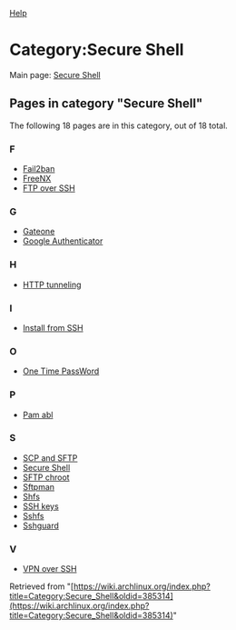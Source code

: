[Help](//www.mediawiki.org/wiki/Special:MyLanguage/Help:Categories)

# Category:Secure Shell

Main page: [Secure Shell](/index.php/Secure_Shell "Secure Shell")

## Pages in category "Secure Shell"

The following 18 pages are in this category, out of 18 total.

### F

*   [Fail2ban](/index.php/Fail2ban "Fail2ban")
*   [FreeNX](/index.php/FreeNX "FreeNX")
*   [FTP over SSH](/index.php/FTP_over_SSH "FTP over SSH")

### G

*   [Gateone](/index.php/Gateone "Gateone")
*   [Google Authenticator](/index.php/Google_Authenticator "Google Authenticator")

### H

*   [HTTP tunneling](/index.php/HTTP_tunneling "HTTP tunneling")

### I

*   [Install from SSH](/index.php/Install_from_SSH "Install from SSH")

### O

*   [One Time PassWord](/index.php/One_Time_PassWord "One Time PassWord")

### P

*   [Pam abl](/index.php/Pam_abl "Pam abl")

### S

*   [SCP and SFTP](/index.php/SCP_and_SFTP "SCP and SFTP")
*   [Secure Shell](/index.php/Secure_Shell "Secure Shell")
*   [SFTP chroot](/index.php/SFTP_chroot "SFTP chroot")
*   [Sftpman](/index.php/Sftpman "Sftpman")
*   [Shfs](/index.php/Shfs "Shfs")
*   [SSH keys](/index.php/SSH_keys "SSH keys")
*   [Sshfs](/index.php/Sshfs "Sshfs")
*   [Sshguard](/index.php/Sshguard "Sshguard")

### V

*   [VPN over SSH](/index.php/VPN_over_SSH "VPN over SSH")

Retrieved from "[https://wiki.archlinux.org/index.php?title=Category:Secure_Shell&oldid=385314](https://wiki.archlinux.org/index.php?title=Category:Secure_Shell&oldid=385314)"